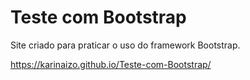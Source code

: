 # Teste com Bootstrap

 Site criado para praticar o uso do framework Bootstrap.

https://karinaizo.github.io/Teste-com-Bootstrap/
